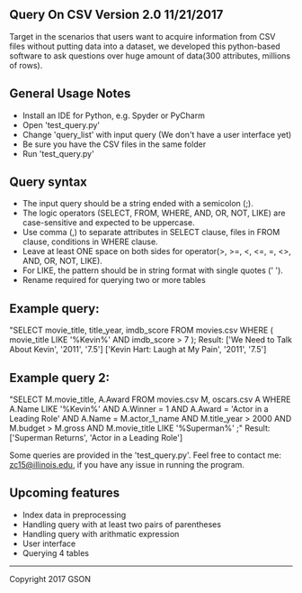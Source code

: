 Query On CSV Version 2.0 11/21/2017
------------------------------------
Target in the scenarios that users want to acquire information from CSV files without putting data into a dataset, we developed this python-based software to ask questions over huge amount of data(300 attributes, millions of rows).

General Usage Notes
------------------------------------
- Install an IDE for Python, e.g. Spyder or PyCharm
- Open 'test_query.py' 
- Change 'query_list' with input query (We don't have a user interface yet)
- Be sure you have the CSV files in the same folder
- Run 'test_query.py'

Query syntax
------------------------------------
- The input query should be a string ended with a semicolon (;).
- The logic operators (SELECT, FROM, WHERE, AND, OR, NOT, LIKE) are case-sensitive and expected to be uppercase.
- Use comma (,) to separate attributes in SELECT clause, files in FROM clause, conditions in WHERE clause.
- Leave at least ONE space on both sides for operator(>, >=, <, <=, =, <>, AND, OR, NOT, LIKE).
- For LIKE, the pattern should be in string format with single quotes (' ').
- Rename required for querying two or more tables


Example query:
------------------------------------
"SELECT movie_title, title_year, imdb_score FROM movies.csv WHERE ( movie_title LIKE '%Kevin%' AND imdb_score > 7 );
Result:
['We Need to Talk About Kevin', '2011', '7.5']
['Kevin Hart: Laugh at My Pain', '2011', '7.5']


Example query 2:
------------------------------------
"SELECT M.movie_title, A.Award FROM movies.csv M, oscars.csv A WHERE A.Name LIKE '%Kevin%' 
AND A.Winner = 1 AND A.Award = 'Actor in a Leading Role' AND A.Name = M.actor_1_name AND 
M.title_year > 2000 AND M.budget > M.gross AND M.movie_title LIKE '%Superman%' ;"
Result:
['Superman Returns', 'Actor in a Leading Role']

Some queries are provided in the 'test_query.py'. 
Feel free to contact me: zc15@illinois.edu, if you have any issue in running the program.

Upcoming features
------------------------------------
- Index data in preprocessing
- Handling query with at least two pairs of parentheses
- Handling query with arithmatic expression
- User interface
- Querying 4 tables
------------------------------------
Copyright 2017 GSON
